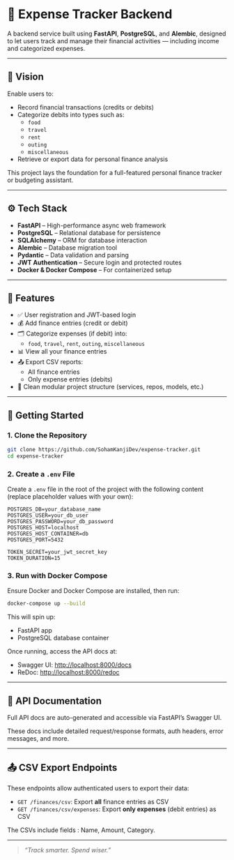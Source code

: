 # 💸 Expense Tracker Backend

A backend service built using **FastAPI**, **PostgreSQL**, and **Alembic**, designed to let users track and manage their financial activities — including income and categorized expenses.

---

## 🎯 Vision

Enable users to:

- Record financial transactions (credits or debits)
- Categorize debits into types such as:
  - `food`
  - `travel`
  - `rent`
  - `outing`
  - `miscellaneous`
- Retrieve or export data for personal finance analysis

This project lays the foundation for a full-featured personal finance tracker or budgeting assistant.

---

## ⚙️ Tech Stack

- **FastAPI** – High-performance async web framework
- **PostgreSQL** – Relational database for persistence
- **SQLAlchemy** – ORM for database interaction
- **Alembic** – Database migration tool
- **Pydantic** – Data validation and parsing
- **JWT Authentication** – Secure login and protected routes
- **Docker & Docker Compose** – For containerized setup

---

## 🔐 Features

- ✅ User registration and JWT-based login
- 💰 Add finance entries (credit or debit)
- 🗂️ Categorize expenses (if debit) into:
  - `food`, `travel`, `rent`, `outing`, `miscellaneous`
- 📊 View all your finance entries
- 📤 Export CSV reports:
  - All finance entries
  - Only expense entries (debits)
- 🔧 Clean modular project structure (services, repos, models, etc.)

---

## 🏁 Getting Started

### 1. Clone the Repository

```bash
git clone https://github.com/SohamKanjiDev/expense-tracker.git
cd expense-tracker
```

### 2. Create a `.env` File

Create a `.env` file in the root of the project with the following content (replace placeholder values with your own):

```env
POSTGRES_DB=your_database_name
POSTGRES_USER=your_db_user
POSTGRES_PASSWORD=your_db_password
POSTGRES_HOST=localhost
POSTGRES_HOST_CONTAINER=db
POSTGRES_PORT=5432

TOKEN_SECRET=your_jwt_secret_key
TOKEN_DURATION=15
```

### 3. Run with Docker Compose

Ensure Docker and Docker Compose are installed, then run:

```bash
docker-compose up --build
```

This will spin up:

- FastAPI app
- PostgreSQL database container

Once running, access the API docs at:

- Swagger UI: [http://localhost:8000/docs](http://localhost:8000/docs)
- ReDoc: [http://localhost:8000/redoc](http://localhost:8000/redoc)

---

## 📘 API Documentation

Full API docs are auto-generated and accessible via FastAPI’s Swagger UI.

These docs include detailed request/response formats, auth headers, error messages, and more.

---

## 📤 CSV Export Endpoints

These endpoints allow authenticated users to export their data:

- `GET /finances/csv`: Export **all** finance entries as CSV
- `GET /finances/csv/expenses`: Export **only expenses** (debit entries) as CSV

The CSVs include fields : Name, Amount, Category.

---

> _“Track smarter. Spend wiser.”_
